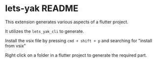 # lets-yak README

This extension generates various aspects of a flutter project.

It utilizes the `lets_yak_cli` to generate.

Install the vsix file by pressing `cmd + shift + p` and searching for "install from vsix"

Right click on a folder in a flutter project to generate the required part.
